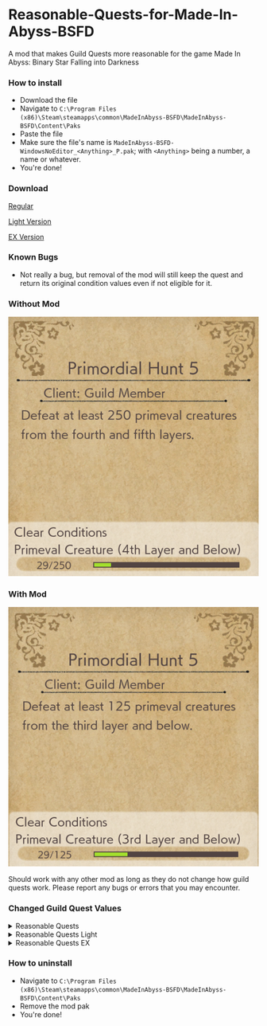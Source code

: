 # Reasonable-Quests-for-Made-In-Abyss-BSFD
A mod that makes Guild Quests more reasonable for the game Made In Abyss: Binary Star Falling into Darkness


### How to install
+ Download the file
+ Navigate to `C:\Program Files (x86)\Steam\steamapps\common\MadeInAbyss-BSFD\MadeInAbyss-BSFD\Content\Paks`
+ Paste the file
+ Make sure the file's name is `MadeInAbyss-BSFD-WindowsNoEditor_<Anything>_P.pak`; with `<Anything>` being a number, a name or whatever.
+ You're done!

### Download
[Regular](https://github.com/Chickenstew/Reasonable-Quests-for-Made-In-Abyss-BSFD/releases/download/v1.0.2/MadeInAbyss-BSFD-WindowsNoEditor_ReasonableQuests_P.pak)

[Light Version](https://github.com/Chickenstew/Reasonable-Quests-for-Made-In-Abyss-BSFD/releases/download/v1.0.2/MadeInAbyss-BSFD-WindowsNoEditor_ReasonableQuestsLight_P.pak)

[EX Version](https://github.com/Chickenstew/Reasonable-Quests-for-Made-In-Abyss-BSFD/releases/download/v1.0.2/MadeInAbyss-BSFD-WindowsNoEditor_ReasonableQuestsEX_P.pak)

### Known Bugs
+ Not really a bug, but removal of the mod will still keep the quest and return its original condition values even if not eligible for it. 

### Without Mod
![Image of mod removal on a character with only Red Whistle](https://github.com/Chickenstew/Reasonable-Quests-for-Made-In-Abyss-BSFD/blob/main/MiA-BSFD-No-Mod.png?raw=true)

### With Mod
![Image of mod changes](https://github.com/Chickenstew/Reasonable-Quests-for-Made-In-Abyss-BSFD/blob/main/MiA-BSFD-Mod.png?raw=true)

Should work with any other mod as long as they do not change how guild quests work. Please report any bugs or errors that you may encounter.

### Changed Guild Quest Values
<details>
  <summary>Reasonable Quests</summary>
  <details>
    <summary>Foot-Slicer</summary>
    
  + Foot-slicer - アシバカイナ1 - 3
  + Foot-slicer - アシバカイナ2 - 6
  + Foot-slicer - アシバカイナ3 - 9
  + Foot-slicer - アシバカイナ4 - 12
  + Foot-slicer - アシバカイナ5 - 15
  </details>
  <details>
    <summary>Stinger-head</summary>
    
  + Stinger-head - カッショウガシラ1 - 3
  + Stinger-head - カッショウガシラ2 - 6
  + Stinger-head - カッショウガシラ3 - 9
  + Stinger-head - カッショウガシラ4 - 12
  + Stinger-head - カッショウガシラ5 - 15
  </details>
  <details>
    <summary>Mountain-spinner</summary>
    
  + Mountain-spinner  - ヤママワシ1 - 5
  + Mountain-spinner  - ヤママワシ2 - 10
  + Mountain-spinner  - ヤママワシ3 - 15
  </details>
  <details>
    <summary>Mountain-spinner (Subspecies)</summary>
    
  + Mountain-spinner (Subspecies) - ヤママワシ亜種討伐1 - 10
  + Mountain-spinner (Subspecies) - ヤママワシ亜種討伐1 - 20
  + Mountain-spinner (Subspecies) - ヤママワシ亜種討伐1 - 30
  </details>
  <details>
    <summary>Horncrier (Subspecies)</summary>
    
  + Horncrier (Subspecies) - ツノナキ（亜種)1 - 5
  + Horncrier (Subspecies) - ツノナキ（亜種)2 - 10
  + Horncrier (Subspecies) - ツノナキ（亜種)3 - 15
  + Horncrier (Subspecies) - ツノナキ（亜種)4 - 20
  + Horncrier (Subspecies) - ツノナキ（亜種)5 - 30
  </details>
  <details>
    <summary>Kudara</summary>
    
  + Kudara - クダラ1 - 5
  + Kudara - クダラ2 - 10
  + Kudara - クダラ3 - 15
  + Kudara - クダラ4 - 20
  + Kudara - クダラ5 - 30
  </details>
  <details>
    <summary>Orb Piercer</summary>
    
  + Orb Piercer - タマウガチ1 - 1
  + Orb Piercer - タマウガチ2 - 2
  + Orb Piercer - タマウガチ3 - 3
  + Orb Piercer - タマウガチ4 - 5
  + Orb Piercer - タマウガチ5 - 8
  </details>
  <details>
    <summary>Tidal-freezer</summary>
    
  + Tidal-freezer - コゴエナキ1 - 1
  + Tidal-freezer - コゴエナキ2 - 2
  + Tidal-freezer - コゴエナキ3 - 3
  + Tidal-freezer - コゴエナキ4 - 4
  + Tidal-freezer - コゴエナキ5 - 5
  </details>
  <details>
    <summary>Ink-Flower</summary>
    
  + Ink-Flower - スミナガシ1 - 1
  + Ink-Flower - スミナガシ2 - 2
  + Ink-Flower - スミナガシ3 - 3
  + Ink-Flower - スミナガシ4 - 5
  + Ink-Flower - スミナガシ5 - 8
  </details>
  <details>
    <summary>Primordial Hunt Quests</summary>
    
  + Primordial Hunt Quests - 原生生物討伐・その1 - 25 - Red
  + Primordial Hunt Quests - 原生生物討伐・その2 - 50 - Red
  + Primordial Hunt Quests - 原生生物討伐・その3 - 75 - Blue
  + Primordial Hunt Quests - 原生生物討伐・その4 - 100 - Blue
  + Primordial Hunt Quests - 原生生物討伐・その5 - 125 - Moon
  + Primordial Hunt Quests - 原生生物討伐・その6 - 150 - Moon
  + Primordial Hunt Quests - 原生生物討伐・その7 - 175 - Moon
  + Primordial Hunt Quests - 原生生物討伐・その8 - 200 - Black
  + Primordial Hunt Quests - 原生生物討伐・その9 - 225 - Black
  + Primordial Hunt Quests - 原生生物討伐・その10 - 250 - White
  + Primordial Hunt Quests - 原生生物討伐・その11 - 275 - White
  + Primordial Hunt Quests - 原生生物討伐・その12 - 300 - White
  </details>
  <details>
    <summary>Pickaxe Master</summary>
    
  + Pickaxe Master - ピッケルの達人・その1 - Red
  + Pickaxe Master - ピッケルの達人・その2 - Red
  + Pickaxe Master - ピッケルの達人・その3 - Blue
  + Pickaxe Master - ピッケルの達人・その4 - Blue
  + Pickaxe Master - ピッケルの達人・その5 - Moon
  + Pickaxe Master - ピッケルの達人・その6 - Moon
  + Pickaxe Master - ピッケルの達人・その7 - Black
  + Pickaxe Master - ピッケルの達人・その8 - Black
  + Pickaxe Master - ピッケルの達人・その9 - White
  + Pickaxe Master - ピッケルの達人・その10 - White
  </details>
  <details>
    <summary>Machete Master</summary>
    
  + Machete Master - ナタの達人・その1 - Red
  + Machete Master - ナタの達人・その2 - Red
  + Machete Master - ナタの達人・その3 - Blue
  + Machete Master - ナタの達人・その4 - Blue
  + Machete Master - ナタの達人・その5 - Moon
  + Machete Master - ナタの達人・その6 - Moon
  + Machete Master - ナタの達人・その7 - Black
  + Machete Master - ナタの達人・その8 - Black
  + Machete Master - ナタの達人・その9 - White
  + Machete Master - ナタの達人・その10 - White
  </details>
  <details>
    <summary>Gun Master</summary>
    
  + Gun Master - 銃の達人・その1 - Red
  + Gun Master - 銃の達人・その2 - Red
  + Gun Master - 銃の達人・その3 - Blue
  + Gun Master - 銃の達人・その4 - Blue
  + Gun Master - 銃の達人・その5 - Moon
  + Gun Master - 銃の達人・その6 - Moon
  + Gun Master - 銃の達人・その7 - Black
  + Gun Master - 銃の達人・その8 - Black
  + Gun Master - 銃の達人・その9 - White
  + Gun Master - 銃の達人・その10 - White
  </details>
  <details>
    <summary>Archery Master</summary>
    
  + Archery Master - 弓の達人・その1 - Red
  + Archery Master - 弓の達人・その2 - Red
  + Archery Master - 弓の達人・その3 - Blue
  + Archery Master - 弓の達人・その4 - Blue
  + Archery Master - 弓の達人・その5 - Moon
  + Archery Master - 弓の達人・その6 - Moon
  + Archery Master - 弓の達人・その7 - Black
  + Archery Master - 弓の達人・その8 - Black
  + Archery Master - 弓の達人・その9 - White
  + Archery Master - 弓の達人・その10 - White
  </details>
  <details>
    <summary>Horncrier</summary>
    
  + Horncrier - ツノナキ1 - 5
  + Horncrier - ツノナキ2 - 10
  + Horncrier - ツノナキ3 - 15
  + Horncrier - ツノナキ4 - 20
  + Horncrier - ツノナキ5 - 30
  </details>
  <details>
    <summary>Horncrier (Ancestor)</summary>
    
  + Horncrier (Ancestor) - ツノナキ（原種)1 - 5
  + Horncrier (Ancestor) - ツノナキ（原種)2 - 10
  + Horncrier (Ancestor) - ツノナキ（原種)3 - 15
  + Horncrier (Ancestor) - ツノナキ（原種)4 - 20
  + Horncrier (Ancestor) - ツノナキ（原種)5 - 30
  </details>
  <details>
    <summary>Silkfang</summary>
    
  + Silkfang - ゴコウゲ1 - 1
  + Silkfang - ゴコウゲ2 - 3
  + Silkfang - ゴコウゲ3 - 5
  + Silkfang - ゴコウゲ4 - 10
  + Silkfang - ゴコウゲ5 - 15
  </details>
  <details>
    <summary>Ottobas</summary>
    
  + Ottobas - オットバス1 - 1
  + Ottobas - オットバス2 - 2
  + Ottobas - オットバス3 - 3
  + Ottobas - オットバス4 - 4
  + Ottobas - オットバス5 - 5
  </details>
  <details>
    <summary>Corpse-weeper</summary>
    
  + Corpse-weeper - ナキカバネ1 - 1
  + Corpse-weeper - ナキカバネ2 - 3
  + Corpse-weeper - ナキカバネ3 - 5
  + Corpse-weeper - ナキカバネ4 - 10
  + Corpse-weeper - ナキカバネ5 - 15
  </details>
  <details>
    <summary>Madokajack</summary>
    
  + Madokajack - マドカジャク1 - 1
  + Madokajack - マドカジャク2 - 3
  + Madokajack - マドカジャク3 - 5
  + Madokajack - マドカジャク4 - 10
  + Madokajack - マドカジャク5 - 15
  </details>
  <details>
    <summary>Tachikanata</summary>
    
  + Tachikanata - タチカナタ（蒼)1 - 4
  + Tachikanata - タチカナタ（蒼)2 - 6
  + Tachikanata - タチカナタ（蒼)3 - 8
  + Tachikanata - タチカナタ（蒼)4 - 10
  + Tachikanata - タチカナタ（蒼)5 - 15
  </details>
  <details>
    <summary>Tachikanata (Azure)</summary>
    
  + Tachikanata (Azure) - タチカナタ（蒼)1 - 4
  + Tachikanata (Azure) - タチカナタ（蒼)2 - 6
  + Tachikanata (Azure) - タチカナタ（蒼)3 - 8
  + Tachikanata (Azure) - タチカナタ（蒼)4 - 10
  + Tachikanata (Azure) - タチカナタ（蒼)5 - 15
  </details>
  <details>
    <summary>Tachikanata (Ancestor)</summary>
    
  + Tachikanata (Ancestor) - タチカナタ（原種)1 - 1
  + Tachikanata (Ancestor) - タチカナタ（原種)2 - 2
  + Tachikanata (Ancestor) - タチカナタ（原種)3 - 3
  + Tachikanata (Ancestor) - タチカナタ（原種)4 - 4
  + Tachikanata (Ancestor) - タチカナタ（原種)5 - 5
  </details>
  <details>
    <summary>Inbyo</summary>
    
  + Inbyo - インビョウ1 - 5
  + Inbyo - インビョウ2 - 10
  + Inbyo - インビョウ3 - 15
  + Inbyo - インビョウ4 - 20
  + Inbyo - インビョウ5 - 30
  </details>
  <details>
    <summary>Valley Croaker</summary>
    
  + Valley Croaker - タニグク1 - 5
  + Valley Croaker - タニグク2 - 10
  + Valley Croaker - タニグク3 - 15
  + Valley Croaker - タニグク4 - 20
  + Valley Croaker - タニグク5 - 30
  </details>
  <details>
    <summary>Valley Croaker (Jumper)</summary>
    
  + Valley Croaker (Jumper) - タニグク（跳種）1 - 5
  + Valley Croaker (Jumper) - タニグク（跳種）2 - 10
  + Valley Croaker (Jumper) - タニグク（跳種)3 - 15
  + Valley Croaker (Jumper) - タニグク（跳種)4 - 20
  + Valley Croaker (Jumper) - タニグク（跳種)5 - 30
  </details>
  <details>
    <summary>Valley Croaker (Extreme)</summary>
  
  + Valley Croaker (Extreme) - タニグク（極種)1 - 2
  + Valley Croaker (Extreme) - タニグク（極種)2 - 4
  + Valley Croaker (Extreme) - タニグク（極種)3 - 7
  + Valley Croaker (Extreme) - タニグク（極種)4 - 14
  + Valley Croaker (Extreme) - タニグク（極種)5 - 20
  </details>
  <details>
    <summary>Giant Hammerbeak</summary>
    
  + Giant Hammerbeak - オニツチバシ討伐1 - 1
  + Giant Hammerbeak - オニツチバシ討伐2 - 3
  + Giant Hammerbeak - オニツチバシ討伐3 - 5
  + Giant Hammerbeak - オニツチバシ討伐4 - 7
  + Giant Hammerbeak - オニツチバシ討伐5 - 10
  </details>
  <details>
    <summary>Headtail</summary>
    
  + Headtail - コウベウツシ 討伐1 - 5
  + Headtail - コウベウツシ 討伐2 - 10
  + Headtail - コウベウツシ 討伐3 - 15
  + Headtail - コウベウツシ 討伐4 - 20
  + Headtail - コウベウツシ 討伐5 - 30
  </details>
  <details>
    <summary>Headtail (Subspecies)</summary>
    
  + Headtail (Subspecies) - コウベウツシ（亜種）討伐1 - 5
  + Headtail (Subspecies) - コウベウツシ（亜種）討伐2 - 10
  + Headtail (Subspecies) - コウベウツシ（亜種）討伐3 - 15
  + Headtail (Subspecies) - コウベウツシ（亜種）討伐4 - 20
  + Headtail (Subspecies) - コウベウツシ（亜種）討伐5 - 30
  </details>
  <details>
    <summary>Kudara(Shadow)</summary>
    
  + Kudara(Shadow) - クダラ（陰種）討伐1 - 5
  + Kudara(Shadow) - クダラ（陰種）討伐2 - 10
  + Kudara(Shadow) - クダラ（陰種）討伐3 - 15
  + Kudara(Shadow) - クダラ（陰種）討伐4 - 20
  + Kudara(Shadow) - クダラ（陰種）討伐5 - 30
  </details>
</details>

<details>
  <summary>Reasonable Quests Light</summary>
  Generally half the requirements of the standard version of the mod. Few exceptions but always lower values.
  
  + Primodial Hunts start at 10 and increase by 10
  + Weapon quests start at 5 and increase by 5
  + Stanard kill quests start at 3 and increase by 3 with exception of rarer creatures being 1-5 like the standard mod
</details>

<details>
  <summary>Reasonable Quests EX</summary>
  This is an extreme version of the mod making all quest requirements equal to their quest step. Only exception
  are the Primordial Hunt and Weapons quests. Those are base 3 and goes up by 3 per step so it basically stays
  with your weapon of choice.
  
  For standard kill quests:
  
  + step 1 - 1 kill
  + step 2 - 2 kills
  + step 3 - 3 kills
  + step 4 - 4 kills
  + step 5 - 5 kills
</details>

### How to uninstall
+ Navigate to `C:\Program Files (x86)\Steam\steamapps\common\MadeInAbyss-BSFD\MadeInAbyss-BSFD\Content\Paks`
+ Remove the mod pak
+ You're done!
